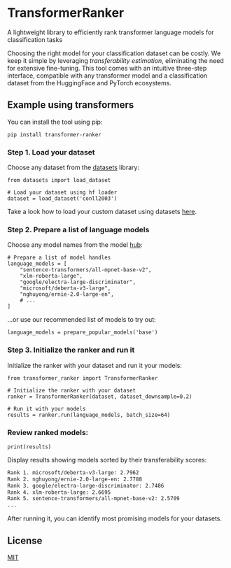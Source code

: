 # TransformerRanker

A lightweight library to efficiently rank transformer language models for classification tasks

Choosing the right model for your classification dataset can be costly.
We keep it simple by leveraging _transferability estimation_, eliminating the need for extensive fine-tuning.
This tool comes with an intuitive three-step interface, compatible with any transformer model and a classification dataset from the HuggingFace and PyTorch ecosystems.

## Example using transformers

You can install the tool using pip:

```python3
pip install transformer-ranker
```

### Step 1. Load your dataset

Choose any dataset from the [datasets](https://huggingface.co/docs/datasets/en/index) library:
```python3
from datasets import load_dataset

# Load your dataset using hf loader
dataset = load_dataset('conll2003')
```

Take a look how to load your custom dataset using datasets [here](https://huggingface.co/docs/datasets/v1.1.1/loading_datasets.html#from-local-files).

### Step 2. Prepare a list of language models

Choose any model names from the model [hub](https://huggingface.co/models):

```python3
# Prepare a list of model handles
language_models = [
    "sentence-transformers/all-mpnet-base-v2",
    "xlm-roberta-large",
    "google/electra-large-discriminator",
    "microsoft/deberta-v3-large",
    "nghuyong/ernie-2.0-large-en",
    # ...
]
```

...or use our recommended list of models to try out:

```python3 
language_models = prepare_popular_models('base')
```

### Step 3. Initialize the ranker and run it

Initialize the ranker with your dataset and run it your models:

```python3
from transformer_ranker import TransformerRanker

# Initialize the ranker with your dataset
ranker = TransformerRanker(dataset, dataset_downsample=0.2)

# Run it with your models
results = ranker.run(language_models, batch_size=64)
```

### Review ranked models:

```python3
print(results)
```

Display results showing models sorted by their transferability scores:

```bash
Rank 1. microsoft/deberta-v3-large: 2.7962
Rank 2. nghuyong/ernie-2.0-large-en: 2.7788
Rank 3. google/electra-large-discriminator: 2.7486
Rank 4. xlm-roberta-large: 2.6695
Rank 5. sentence-transformers/all-mpnet-base-v2: 2.5709
...
```

After running it, you can identify most promising models for your datasets.

## License

[MIT](LICENSE)